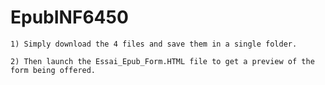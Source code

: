# EpubINF6450

    1) Simply download the 4 files and save them in a single folder. 

    2) Then launch the Essai_Epub_Form.HTML file to get a preview of the form being offered. 
    

